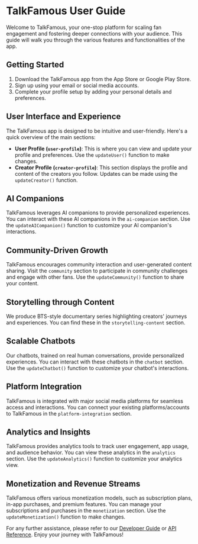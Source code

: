 # TalkFamous User Guide

Welcome to TalkFamous, your one-stop platform for scaling fan engagement and fostering deeper connections with your audience. This guide will walk you through the various features and functionalities of the app.

## Getting Started

1. Download the TalkFamous app from the App Store or Google Play Store.
2. Sign up using your email or social media accounts.
3. Complete your profile setup by adding your personal details and preferences.

## User Interface and Experience

The TalkFamous app is designed to be intuitive and user-friendly. Here's a quick overview of the main sections:

- **User Profile (`user-profile`)**: This is where you can view and update your profile and preferences. Use the `updateUser()` function to make changes.
- **Creator Profile (`creator-profile`)**: This section displays the profile and content of the creators you follow. Updates can be made using the `updateCreator()` function.

## AI Companions

TalkFamous leverages AI companions to provide personalized experiences. You can interact with these AI companions in the `ai-companion` section. Use the `updateAICompanion()` function to customize your AI companion's interactions.

## Community-Driven Growth

TalkFamous encourages community interaction and user-generated content sharing. Visit the `community` section to participate in community challenges and engage with other fans. Use the `updateCommunity()` function to share your content.

## Storytelling through Content

We produce BTS-style documentary series highlighting creators' journeys and experiences. You can find these in the `storytelling-content` section.

## Scalable Chatbots

Our chatbots, trained on real human conversations, provide personalized experiences. You can interact with these chatbots in the `chatbot` section. Use the `updateChatbot()` function to customize your chatbot's interactions.

## Platform Integration

TalkFamous is integrated with major social media platforms for seamless access and interactions. You can connect your existing platforms/accounts to TalkFamous in the `platform-integration` section.

## Analytics and Insights

TalkFamous provides analytics tools to track user engagement, app usage, and audience behavior. You can view these analytics in the `analytics` section. Use the `updateAnalytics()` function to customize your analytics view.

## Monetization and Revenue Streams

TalkFamous offers various monetization models, such as subscription plans, in-app purchases, and premium features. You can manage your subscriptions and purchases in the `monetization` section. Use the `updateMonetization()` function to make changes.

For any further assistance, please refer to our [Developer Guide](developer_guide.md) or [API Reference](api_reference.md). Enjoy your journey with TalkFamous!
